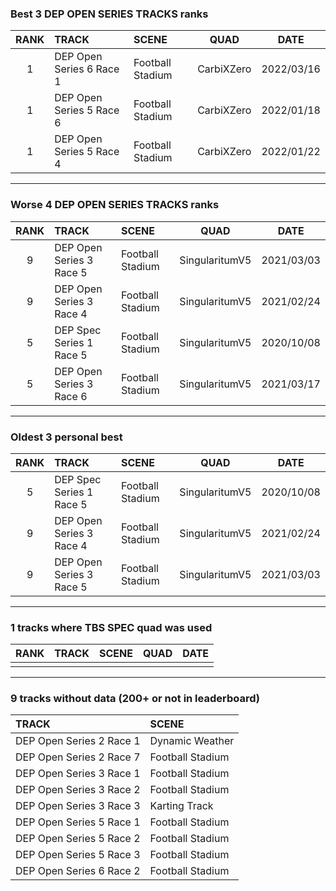 ### Best 3 DEP OPEN SERIES TRACKS ranks
|RANK|TRACK|SCENE|QUAD|DATE|
|:---:|:---|:---|:---:|:---:|
|1|DEP Open Series 6 Race 1|Football Stadium|CarbiXZero|2022/03/16|
|1|DEP Open Series 5 Race 6|Football Stadium|CarbiXZero|2022/01/18|
|1|DEP Open Series 5 Race 4|Football Stadium|CarbiXZero|2022/01/22|
---
### Worse 4 DEP OPEN SERIES TRACKS ranks
|RANK|TRACK|SCENE|QUAD|DATE|
|:---:|:---|:---|:---:|:---:|
|9|DEP Open Series 3 Race 5|Football Stadium|SingularitumV5|2021/03/03|
|9|DEP Open Series 3 Race 4|Football Stadium|SingularitumV5|2021/02/24|
|5|DEP Spec Series 1 Race 5|Football Stadium|SingularitumV5|2020/10/08|
|5|DEP Open Series 3 Race 6|Football Stadium|SingularitumV5|2021/03/17|
---
### Oldest 3 personal best
|RANK|TRACK|SCENE|QUAD|DATE|
|:---:|:---|:---|:---:|:---:|
|5|DEP Spec Series 1 Race 5|Football Stadium|SingularitumV5|2020/10/08|
|9|DEP Open Series 3 Race 4|Football Stadium|SingularitumV5|2021/02/24|
|9|DEP Open Series 3 Race 5|Football Stadium|SingularitumV5|2021/03/03|
---
### 1 tracks where TBS SPEC quad was used
|RANK|TRACK|SCENE|QUAD|DATE|
|:---:|:---|:---|:---:|:---:|
||||||
---
### 9 tracks without data (200+ or not in leaderboard)
|TRACK|SCENE|
|:---|:---|
|DEP Open Series 2 Race 1|Dynamic Weather|
|DEP Open Series 2 Race 7|Football Stadium|
|DEP Open Series 3 Race 1|Football Stadium|
|DEP Open Series 3 Race 2|Football Stadium|
|DEP Open Series 3 Race 3|Karting Track|
|DEP Open Series 5 Race 1|Football Stadium|
|DEP Open Series 5 Race 2|Football Stadium|
|DEP Open Series 5 Race 3|Football Stadium|
|DEP Open Series 6 Race 2|Football Stadium|
